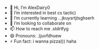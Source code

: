 - 👋 Hi, I’m AlexDairy0
- 👀 I’m interested in best cs tactic)
- 🌱 I’m currently learning ...jkuysrtjtsghserh
- 💞️ I’m looking to collaborate on 
- 📫 How to reach me .stdrtfyg
- 😄 Pronouns: .)juvfdhuew
- ⚡ Fun fact: i wanna pizza))) haha
<!---
AlexDairy0/AlexDairy0 is a ✨ special ✨ repository because its `README.md` (this file) appears on your GitHub profile.
You can click the Preview link to take a look at your changes.
---
